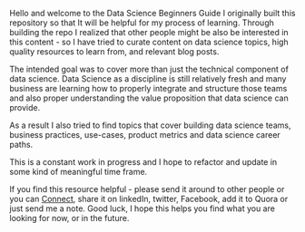 Hello and welcome to the Data Science Beginners Guide
I originally built this repository so that It will be helpful for my process of learning. Through building the repo I realized that other people might be also be interested in this content - so I have tried to curate content on data science topics, high quality resources to learn from, and relevant blog posts.  

The intended goal was to cover more than just the technical component  of data science.  Data Science as a discipline is still relatively fresh and many business are learning how to properly integrate and structure those teams and also proper understanding the value proposition that data science can provide.

As a result I also tried to find topics that cover building data science teams, business practices, use-cases, product metrics and data science career paths.  

This is a constant work in progress and I hope to refactor and update in some kind of meaningful time frame.

If you find this resource helpful - please send it around to other people or you can [Connect](https://www.linkedin.com/in/iamsivab/), share it on linkedIn, twitter, Facebook, add it to Quora or just send me a note.   Good luck, I hope this helps you find what you are looking for now, or in the future.
